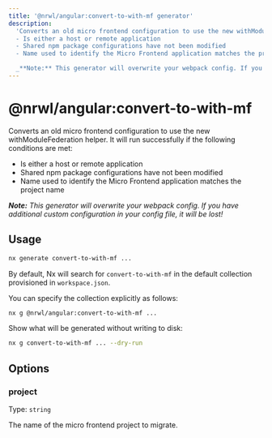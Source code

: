 ```yaml
---
title: '@nrwl/angular:convert-to-with-mf generator'
description:
  'Converts an old micro frontend configuration to use the new withModuleFederation helper. It will run successfully if the following conditions are met:
  - Is either a host or remote application
  - Shared npm package configurations have not been modified
  - Name used to identify the Micro Frontend application matches the project name

  _**Note:** This generator will overwrite your webpack config. If you have additional custom configuration in your config file, it will be lost!_'
---
```


# @nrwl/angular:convert-to-with-mf

Converts an old micro frontend configuration to use the new withModuleFederation helper. It will run successfully if the following conditions are met:

- Is either a host or remote application
- Shared npm package configurations have not been modified
- Name used to identify the Micro Frontend application matches the project name

_**Note:** This generator will overwrite your webpack config. If you have additional custom configuration in your config file, it will be lost!_

## Usage

```bash
nx generate convert-to-with-mf ...
```

By default, Nx will search for `convert-to-with-mf` in the default collection provisioned in `workspace.json`.

You can specify the collection explicitly as follows:

```bash
nx g @nrwl/angular:convert-to-with-mf ...
```

Show what will be generated without writing to disk:

```bash
nx g convert-to-with-mf ... --dry-run
```

## Options

### project

Type: `string`

The name of the micro frontend project to migrate.
